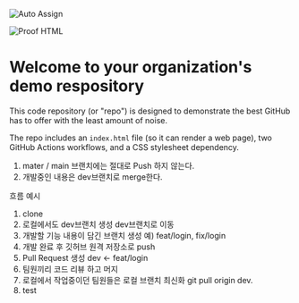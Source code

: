 ![Auto Assign](https://github.com/like-lion-3team/demo-repository/actions/workflows/auto-assign.yml/badge.svg)

![Proof HTML](https://github.com/like-lion-3team/demo-repository/actions/workflows/proof-html.yml/badge.svg)

# Welcome to your organization's demo respository
This code repository (or "repo") is designed to demonstrate the best GitHub has to offer with the least amount of noise.

The repo includes an `index.html` file (so it can render a web page), two GitHub Actions workflows, and a CSS stylesheet dependency.



1. mater / main 브랜치에는 절대로 Push 하지 않는다.
2. 개발중인 내용은 dev브랜치로 merge한다.


흐름 예시
1. clone 
2. 로컬에서도 dev브랜치 생성 dev브랜치로 이동
3. 개발할 기능 내용이 담긴 브랜치 생성 예) feat/login,  fix/login
4. 개발 완료 후 깃허브 원격 저장소로 push
5. Pull Request 생성  dev <- feat/login
6. 팀원끼리 코드 리뷰 하고 머지
7. 로컬에서 작업중이던 팀원들은 로컬 브랜치 최신화  git pull origin dev.
8. test
